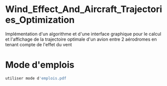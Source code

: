 # Wind_Effect_And_Aircraft_Trajectories_Optimization
Implémentation d'un algorithme et d'une interface graphique pour le calcul et l'affichage de la trajectoire optimale d'un avion entre 2 aérodromes en tenant compte de l'effet du vent

# Mode d'emplois

```bash
utiliser mode d'emplois.pdf
```
